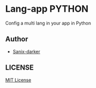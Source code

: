 # Lang-app **PYTHON**
Config a multi lang in your app in Python


## Author

- [Sanix-darker](https://github.com/sanix-darker)

## LICENSE

[MIT License](https://github.com/Sanix-Darker/Lang-app/blob/master/LICENSE)